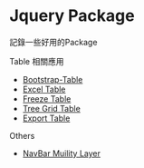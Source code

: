 # Jquery Package

記錄一些好用的Package



Table 相關應用
<ul>
    <li><a href="https://github.com/Eddie02582/Web/tree/main/Jquery%20Package/Bootstrap-Table" >Bootstrap-Table</a></li>
    <li><a href="https://github.com/Eddie02582/Django-tutorial/tree/master/JavaScript/Excel%20Table" >Excel Table</a></li>
    <li><a href="https://github.com/Eddie02582/Django-tutorial/tree/master/JavaScript/Freeze%20Table" >Freeze Table</a></li>
    <li><a href="https://github.com/Eddie02582/Django-tutorial/tree/master/JavaScript/Tree%20Grid" >Tree Grid Table</a></li>
    <li><a href="https://github.com/Eddie02582/Django-tutorial/tree/master/JavaScript/Excel%20Table" >Export Table</a></li>
</ul>

Others

<ul>
    <li><a href="https://github.com/Eddie02582/Django-tutorial/tree/master/JavaScript/NavBar%20Muility%20Layer" >NavBar Muility Layer</a></li>
 
</ul>